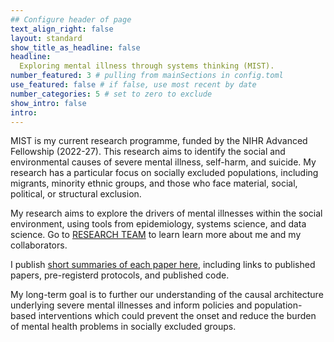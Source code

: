 ```yaml
---
## Configure header of page
text_align_right: false
layout: standard
show_title_as_headline: false
headline: 
  Exploring mental illness through systems thinking (MIST).
number_featured: 3 # pulling from mainSections in config.toml
use_featured: false # if false, use most recent by date
number_categories: 5 # set to zero to exclude
show_intro: false
intro: 
---
```


<!-- this is a subheadline -->
MIST is my current research programme, funded by the NIHR Advanced Fellowship (2022-27). This research aims to identify the social and environmental causes of severe mental illness, self-harm, and suicide. My research has a particular focus on socially excluded populations, including migrants, minority ethnic groups, and those who face material, social, political, or structural exclusion.

My research aims to explore the drivers of mental illnesses within the social environment, using tools from epidemiology, systems science, and data science. Go to [RESEARCH TEAM](https://www.mentalhealthepi.com/team/) to learn learn more about me and my collaborators. 

I publish [short summaries of each paper here](https://www.mentalhealthepi.com/blog/), including links to published papers, pre-registerd protocols, and published code.

My long-term goal is to further our understanding of the causal architecture underlying severe mental illnesses and inform policies and population-based interventions which could prevent the onset and reduce the burden of mental health problems in socially excluded groups.

